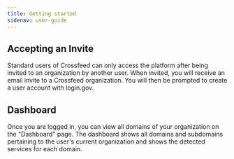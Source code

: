 ```yaml
---
title: Getting started
sidenav: user-guide
---
```


## Accepting an Invite

Standard users of Crossfeed can only access the platform after being invited to
an organization by another user. When invited, you will receive an email invite
to a Crossfeed organization. You will then be prompted to create a user account
with login.gov.

## Dashboard

Once you are logged in, you can view all domains of your organization on the
"Dashboard" page. The dashboard shows all domains and subdomains pertaining
to the user's current organization and shows the detected services for each domain.
